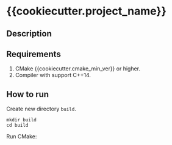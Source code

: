 # {{cookiecutter.project_name}}

## Description


## Requirements

1. CMake {{cookiecutter.cmake_min_ver}} or higher.
2. Compiler with support C++14.

## How to run

Create new directory `build`.

```
mkdir build
cd build
```

Run CMake:


